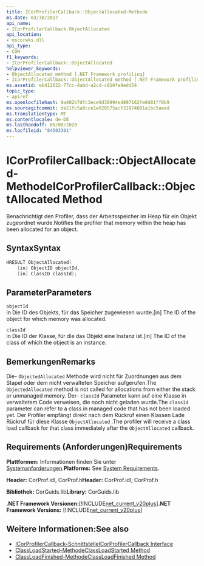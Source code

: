 ```yaml
---
title: ICorProfilerCallback::ObjectAllocated-Methode
ms.date: 03/30/2017
api_name:
- ICorProfilerCallback.ObjectAllocated
api_location:
- mscorwks.dll
api_type:
- COM
f1_keywords:
- ICorProfilerCallback::ObjectAllocated
helpviewer_keywords:
- ObjectAllocated method [.NET Framework profiling]
- ICorProfilerCallback::ObjectAllocated method [.NET Framework profiling]
ms.assetid: eb412622-77cc-4abd-a2cd-c910fe8edd54
topic_type:
- apiref
ms.openlocfilehash: 9a402b7dfc3ece9d38994ed897162fe0d81ff0b9
ms.sourcegitcommit: da21fc5a8cce1e028575acf31974681a1bc5aeed
ms.translationtype: MT
ms.contentlocale: de-DE
ms.lasthandoff: 06/08/2020
ms.locfileid: "84503301"
---
```

# <a name="icorprofilercallbackobjectallocated-method"></a><span data-ttu-id="b3958-102">ICorProfilerCallback::ObjectAllocated-Methode</span><span class="sxs-lookup"><span data-stu-id="b3958-102">ICorProfilerCallback::ObjectAllocated Method</span></span>
<span data-ttu-id="b3958-103">Benachrichtigt den Profiler, dass der Arbeitsspeicher im Heap für ein Objekt zugeordnet wurde.</span><span class="sxs-lookup"><span data-stu-id="b3958-103">Notifies the profiler that memory within the heap has been allocated for an object.</span></span>  
  
## <a name="syntax"></a><span data-ttu-id="b3958-104">Syntax</span><span class="sxs-lookup"><span data-stu-id="b3958-104">Syntax</span></span>  
  
```cpp  
HRESULT ObjectAllocated(  
    [in] ObjectID objectId,  
    [in] ClassID classId);  
```  
  
## <a name="parameters"></a><span data-ttu-id="b3958-105">Parameter</span><span class="sxs-lookup"><span data-stu-id="b3958-105">Parameters</span></span>  
 `objectId`  
 <span data-ttu-id="b3958-106">in Die ID des Objekts, für das Speicher zugewiesen wurde.</span><span class="sxs-lookup"><span data-stu-id="b3958-106">[in] The ID of the object for which memory was allocated.</span></span>  
  
 `classId`  
 <span data-ttu-id="b3958-107">in Die ID der Klasse, für die das Objekt eine Instanz ist.</span><span class="sxs-lookup"><span data-stu-id="b3958-107">[in] The ID of the class of which the object is an instance.</span></span>  
  
## <a name="remarks"></a><span data-ttu-id="b3958-108">Bemerkungen</span><span class="sxs-lookup"><span data-stu-id="b3958-108">Remarks</span></span>  
 <span data-ttu-id="b3958-109">Die- `ObjectedAllocated` Methode wird nicht für Zuordnungen aus dem Stapel oder dem nicht verwalteten Speicher aufgerufen.</span><span class="sxs-lookup"><span data-stu-id="b3958-109">The `ObjectedAllocated` method is not called for allocations from either the stack or unmanaged memory.</span></span> <span data-ttu-id="b3958-110">Der- `classId` Parameter kann auf eine Klasse in verwaltetem Code verweisen, die noch nicht geladen wurde.</span><span class="sxs-lookup"><span data-stu-id="b3958-110">The `classId` parameter can refer to a class in managed code that has not been loaded yet.</span></span> <span data-ttu-id="b3958-111">Der Profiler empfängt direkt nach dem Rückruf einen Klassen Lade Rückruf für diese Klasse `ObjectAllocated` .</span><span class="sxs-lookup"><span data-stu-id="b3958-111">The profiler will receive a class load callback for that class immediately after the `ObjectAllocated` callback.</span></span>  
  
## <a name="requirements"></a><span data-ttu-id="b3958-112">Requirements (Anforderungen)</span><span class="sxs-lookup"><span data-stu-id="b3958-112">Requirements</span></span>  
 <span data-ttu-id="b3958-113">**Plattformen:** Informationen finden Sie unter [Systemanforderungen](../../get-started/system-requirements.md).</span><span class="sxs-lookup"><span data-stu-id="b3958-113">**Platforms:** See [System Requirements](../../get-started/system-requirements.md).</span></span>  
  
 <span data-ttu-id="b3958-114">**Header:** CorProf.idl, CorProf.h</span><span class="sxs-lookup"><span data-stu-id="b3958-114">**Header:** CorProf.idl, CorProf.h</span></span>  
  
 <span data-ttu-id="b3958-115">**Bibliothek:** CorGuids.lib</span><span class="sxs-lookup"><span data-stu-id="b3958-115">**Library:** CorGuids.lib</span></span>  
  
 <span data-ttu-id="b3958-116">**.NET Framework Versionen:**[!INCLUDE[net_current_v20plus](../../../../includes/net-current-v20plus-md.md)]</span><span class="sxs-lookup"><span data-stu-id="b3958-116">**.NET Framework Versions:** [!INCLUDE[net_current_v20plus](../../../../includes/net-current-v20plus-md.md)]</span></span>  
  
## <a name="see-also"></a><span data-ttu-id="b3958-117">Weitere Informationen:</span><span class="sxs-lookup"><span data-stu-id="b3958-117">See also</span></span>

- [<span data-ttu-id="b3958-118">ICorProfilerCallback-Schnittstelle</span><span class="sxs-lookup"><span data-stu-id="b3958-118">ICorProfilerCallback Interface</span></span>](icorprofilercallback-interface.md)
- [<span data-ttu-id="b3958-119">ClassLoadStarted-Methode</span><span class="sxs-lookup"><span data-stu-id="b3958-119">ClassLoadStarted Method</span></span>](icorprofilercallback-classloadstarted-method.md)
- [<span data-ttu-id="b3958-120">ClassLoadFinished-Methode</span><span class="sxs-lookup"><span data-stu-id="b3958-120">ClassLoadFinished Method</span></span>](icorprofilercallback-classloadfinished-method.md)
